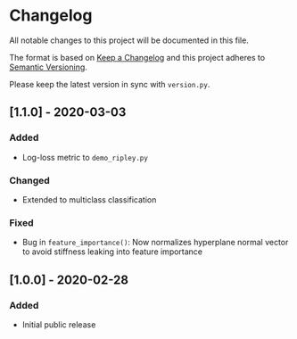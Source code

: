 # Changelog
All notable changes to this project will be documented in this file.

The format is based on [Keep a Changelog](https://keepachangelog.com/)
and this project adheres to [Semantic Versioning](https://semver.org/).

Please keep the latest version in sync with `version.py`.

## [1.1.0] - 2020-03-03
### Added
- Log-loss metric to `demo_ripley.py`

### Changed
- Extended to multiclass classification

### Fixed
- Bug in `feature_importance()`: Now normalizes hyperplane normal
  vector to avoid stiffness leaking into feature importance

## [1.0.0] - 2020-02-28
### Added
- Initial public release
